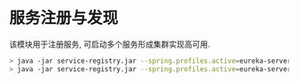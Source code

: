 # 服务注册与发现

该模块用于注册服务, 可启动多个服务形成集群实现高可用.

```bash
> java -jar service-registry.jar --spring.profiles.active=eureka-server-01
> java -jar service-registry.jar --spring.profiles.active=eureka-server-02
```